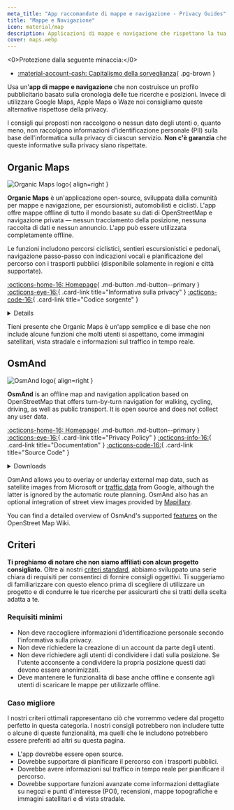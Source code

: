```yaml
---
meta_title: "App raccomandate di mappe e navigazione - Privacy Guides"
title: "Mappe e Navigazione"
icon: material/map
description: Applicazioni di mappe e navigazione che rispettano la tua privacy e non costruiscono un profilo pubblicitario basato sulle tue ricerche e posizioni.
cover: maps.webp
---
```


<0>Protezione dalla seguente minaccia:</0>

- [:material-account-cash: Capitalismo della sorveglianza](basics/common-threats.md#surveillance-as-a-business-model){ .pg-brown }

Usa un'**app di mappe e navigazione** che non costruisce un profilo pubblicitario basato sulla cronologia delle tue ricerche e posizioni. Invece di utilizzare Google Maps, Apple Maps o Waze noi consigliamo queste alternative rispettose della privacy.

I consigli qui proposti non raccolgono o nessun dato degli utenti o, quanto meno, non raccolgono informazioni d'identificazione personale (PII) sulla base dell'informatica sulla privacy di ciascun servizio. **Non c'è garanzia** che queste informative sulla privacy siano rispettate.

## Organic Maps

<div class="admonition recommendation" markdown>

![Organic Maps logo](assets/img/maps/organic-maps.svg){ align=right }

**Organic Maps** è un'applicazione open-source, sviluppata dalla comunità per mappe e navigazione, per escursionisti, automobilisti e ciclisti. L'app offre mappe offline di tutto il mondo basate su dati di OpenStreetMap e navigazione privata — nessun tracciamento della posizione, nessuna raccolta di dati e nessun annuncio. L'app può essere utilizzata completamente offline.

Le funzioni includono percorsi ciclistici, sentieri escursionistici e pedonali, navigazione passo-passo con indicazioni vocali e pianificazione del percorso con i trasporti pubblici (disponibile solamente in regioni e città supportate).

[:octicons-home-16: Homepage](https://organicmaps.app){ .md-button .md-button--primary }
[:octicons-eye-16:](https://organicmaps.app/privacy){ .card-link title="Informativa sulla privacy" }
[:octicons-code-16:](https://git.omaps.dev/organicmaps/organicmaps){ .card-link title="Codice sorgente" }

<details class="downloads" markdown><0>Scarica</0>

- [:simple-googleplay: Google Play](https://play.google.com/store/apps/details?id=app.organicmaps)
- [:simple-appstore: App Store](https://apps.apple.com/app/organic-maps/id1567437057)
- [:simple-forgejo: Forgejo](https://git.omaps.dev/organicmaps/organicmaps/releases)
- [:simple-linux: Linux](https://flathub.org/apps/app.organicmaps.desktop)

</details>

</div>

Tieni presente che Organic Maps è un'app semplice e di base che non include alcune funzioni che molti utenti si aspettano, come immagini satellitari, vista stradale e informazioni sul traffico in tempo reale.

## OsmAnd

<div class="admonition recommendation" markdown>

![OsmAnd logo](assets/img/maps/osmand.svg){ align=right }

**OsmAnd** is an offline map and navigation application based on OpenStreetMap that offers turn-by-turn navigation for walking, cycling, driving, as well as public transport. It is open source and does not collect any user data.

[:octicons-home-16: Homepage](https://osmand.net){ .md-button .md-button--primary }
[:octicons-eye-16:](https://osmand.net/docs/legal/privacy-policy){ .card-link title="Privacy Policy" }
[:octicons-info-16:](https://osmand.net/docs/intro){ .card-link title="Documentation" }
[:octicons-code-16:](https://github.com/osmandapp){ .card-link title="Source Code" }

<details class="downloads" markdown><summary>Downloads</summary>

- [:simple-googleplay: Google Play](https://play.google.com/store/apps/details?id=net.osmand)
- [:simple-android: Android](https://osmand.net/docs/versions/free-versions)
- [:simple-appstore: App Store](https://apps.apple.com/us/app/id934850257)

</details>

</div>

OsmAnd allows you to overlay or underlay external map data, such as satellite images from Microsoft or [traffic data](https://themm.net/public/osmand_traffic) from Google, although the latter is ignored by the automatic route planning. OsmAnd also has an optional integration of street view images provided by [Mapillary](https://mapillary.com).

You can find a detailed overview of OsmAnd's supported [features](https://wiki.openstreetmap.org/wiki/OsmAnd#Features) on the OpenStreet Map Wiki.

## Criteri

**Ti preghiamo di notare che non siamo affiliati con alcun progetto consigliato.** Oltre ai nostri [criteri standard](about/criteria.md), abbiamo sviluppato una serie chiara di requisiti per consentirci di fornire consigli oggettivi. Ti suggeriamo di familiarizzare con questo elenco prima di scegliere di utilizzare un progetto e di condurre le tue ricerche per assicurarti che si tratti della scelta adatta a te.

### Requisiti minimi

- Non deve raccogliere informazioni d'identificazione personale secondo l'informativa sulla privacy.
- Non deve richiedere la creazione di un account da parte degli utenti.
- Non deve richiedere agli utenti di condividere i dati sulla posizione. Se l'utente acconsente a condividere la propria posizione questi dati devono essere anonimizzati.
- Deve mantenere le funzionalità di base anche offline e consente agli utenti di scaricare le mappe per utilizzarle offline.

### Caso migliore

I nostri criteri ottimali rappresentano ciò che vorremmo vedere dal progetto perfetto in questa categoria. I nostri consigli potrebbero non includere tutte o alcune di queste funzionalità, ma quelli che le includono potrebbero essere preferiti ad altri su questa pagina.

- L'app dovrebbe essere open source.
- Dovrebbe supportare di pianificare il percorso con i trasporti pubblici.
- Dovrebbe avere informazioni sul traffico in tempo reale per pianificare il percorso.
- Dovrebbe supportare funzioni avanzate come informazioni dettagliate su negozi e punti d'interesse (POI), recensioni, mappe topografiche e immagini satellitari e di vista stradale.
